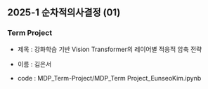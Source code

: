 ## 2025-1 순차적의사결정 (01)

### Term Project

* 제목 : 강화학습 기반 Vision Transformer의 레이어별 적응적 압축 전략

* 이름 : 김은서

* code : MDP_Term-Project/MDP_Term Project_EunseoKim.ipynb
